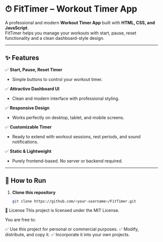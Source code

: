 # ⏱ FitTimer – Workout Timer App

A professional and modern **Workout Timer App** built with **HTML, CSS, and JavaScript**.  
FitTimer helps you manage your workouts with start, pause, reset functionality and a clean dashboard-style design.

---

## ✨ Features

✅ **Start, Pause, Reset Timer**
- Simple buttons to control your workout timer.

✅ **Attractive Dashboard UI**
- Clean and modern interface with professional styling.

✅ **Responsive Design**
- Works perfectly on desktop, tablet, and mobile screens.

✅ **Customizable Timer**
- Ready to extend with workout sessions, rest periods, and sound notifications.

✅ **Static & Lightweight**
- Purely frontend-based. No server or backend required.

---

## 🚀 How to Run

1. **Clone this repository**
   ```bash
   git clone https://github.com/<your-username>/FitTimer.git

📃 License
This project is licensed under the MIT License.

You are free to:

✅ Use this project for personal or commercial purposes.
✅ Modify, distribute, and copy it.
✅ Incorporate it into your own projects.
